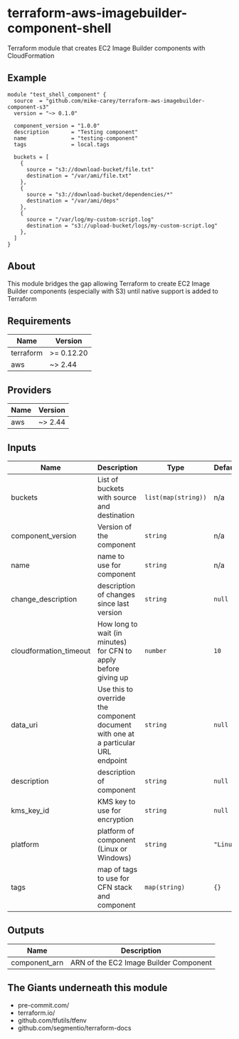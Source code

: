 # terraform-aws-imagebuilder-component-shell
Terraform module that creates EC2 Image Builder components with CloudFormation

## Example
```hcl
module "test_shell_component" {
  source  = "github.com/mike-carey/terraform-aws-imagebuilder-component-s3"
  version = "~> 0.1.0"

  component_version = "1.0.0"
  description       = "Testing component"
  name              = "testing-component"
  tags              = local.tags

  buckets = [
    {
      source = "s3://download-bucket/file.txt"
      destination = "/var/ami/file.txt"
    },
    {
      source = "s3://download-bucket/dependencies/*"
      destination = "/var/ami/deps"
    },
    {
      source = "/var/log/my-custom-script.log"
      destination = "s3://upload-bucket/logs/my-custom-script.log"
    },
  ]
}
```

## About
This module bridges the gap allowing Terraform to create EC2 Image Builder components (especially with S3) until native support is added to Terraform

<!-- BEGINNING OF PRE-COMMIT-TERRAFORM DOCS HOOK -->
## Requirements

| Name | Version |
|------|---------|
| terraform | >= 0.12.20 |
| aws | ~> 2.44 |

## Providers

| Name | Version |
|------|---------|
| aws | ~> 2.44 |

## Inputs

| Name | Description | Type | Default | Required |
|------|-------------|------|---------|:--------:|
| buckets | List of buckets with source and destination | `list(map(string))` | n/a | yes |
| component\_version | Version of the component | `string` | n/a | yes |
| name | name to use for component | `string` | n/a | yes |
| change\_description | description of changes since last version | `string` | `null` | no |
| cloudformation\_timeout | How long to wait (in minutes) for CFN to apply before giving up | `number` | `10` | no |
| data\_uri | Use this to override the component document with one at a particular URL endpoint | `string` | `null` | no |
| description | description of component | `string` | `null` | no |
| kms\_key\_id | KMS key to use for encryption | `string` | `null` | no |
| platform | platform of component (Linux or Windows) | `string` | `"Linux"` | no |
| tags | map of tags to use for CFN stack and component | `map(string)` | `{}` | no |

## Outputs

| Name | Description |
|------|-------------|
| component\_arn | ARN of the EC2 Image Builder Component |

<!-- END OF PRE-COMMIT-TERRAFORM DOCS HOOK -->

## The Giants underneath this module
- pre-commit.com/
- terraform.io/
- github.com/tfutils/tfenv
- github.com/segmentio/terraform-docs

